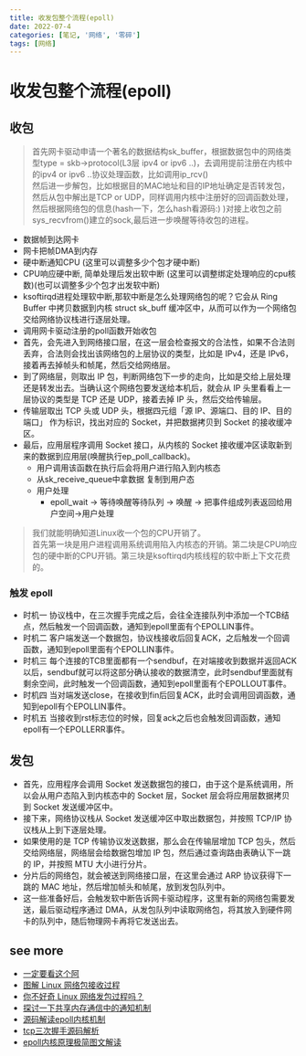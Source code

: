 ```yaml
---
title: 收发包整个流程(epoll)
date: 2022-07-4
categories: [笔记, '网络', '零碎']
tags: [网络]
---
```


# 收发包整个流程(epoll)

## 收包

> 首先网卡驱动申请一个著名的数据结构sk_buffer，根据数据包中的网络类型type = skb->protocol(L3层 ipv4 or ipv6 ..)，去调用提前注册在内核中的ipv4 or ipv6 ..协议处理函数，比如调用ip_rcv()<br>
> 然后进一步解包，比如根据目的MAC地址和目的IP地址确定是否转发包，然后从包中解出是TCP or UDP，同样调用内核中注册好的回调函数处理，<br>
> 然后根据网络包的信息(hash一下，怎么hash看源码:) )对接上收包之前sys_recvfrom()建立的sock,最后进一步唤醒等待收包的进程。

* 数据帧到达网卡
* 网卡把帧DMA到内存
* 硬中断通知CPU (这里可以调整多少个包才硬中断)
* CPU响应硬中断, 简单处理后发出软中断 (这里可以调整绑定处理响应的cpu核数)(也可以调整多少个包才出发软中断)
* ksoftirqd进程处理软中断,那软中断是怎么处理网络包的呢？它会从 Ring Buffer 中拷贝数据到内核 struct sk_buff 缓冲区中，从而可以作为一个网络包交给网络协议栈进行逐层处理。
* 调用网卡驱动注册的poll函数开始收包
* 首先，会先进入到网络接口层，在这一层会检查报文的合法性，如果不合法则丢弃，合法则会找出该网络包的上层协议的类型，比如是 IPv4，还是 IPv6，接着再去掉帧头和帧尾，然后交给网络层。
* 到了网络层，则取出 IP 包，判断网络包下一步的走向，比如是交给上层处理还是转发出去。当确认这个网络包要发送给本机后，就会从 IP 头里看看上一层协议的类型是 TCP 还是 UDP，接着去掉 IP 头，然后交给传输层。
* 传输层取出 TCP 头或 UDP 头，根据四元组「源 IP、源端口、目的 IP、目的端口」 作为标识，找出对应的 Socket，并把数据拷贝到 Socket 的接收缓冲区。
* 最后，应用层程序调用 Socket 接口，从内核的 Socket 接收缓冲区读取新到来的数据到应用层(唤醒执行ep_poll_callback)。
  * 用户调用该函数在执行后会将用户进行陷入到内核态
  * 从sk_receive_queue中拿数据 复制到用户态
  * 用户处理
    * epoll_wait -> 等待唤醒等待队列 -> 唤醒 -> 把事件组成列表返回给用户空间->用户处理


> 我们就能明确知道Linux收一个包的CPU开销了。 <br>
> 首先第一块是用户进程调用系统调用陷入内核态的开销。第二块是CPU响应包的硬中断的CPU开销。第三块是ksoftirqd内核线程的软中断上下文花费的。

### 触发 epoll
* 时机一 协议栈中，在三次握手完成之后，会往全连接队列中添加一个TCB结点，然后触发一个回调函数，通知到epoll里面有个EPOLLIN事件。
* 时机二 客户端发送一个数据包，协议栈接收后回复ACK，之后触发一个回调函数，通知到epoll里面有个EPOLLIN事件。
* 时机三 每个连接的TCB里面都有一个sendbuf，在对端接收到数据并返回ACK以后，sendbuf就可以将这部分确认接收的数据清空，此时sendbuf里面就有剩余空间，此时触发一个回调函数，通知到epoll里面有个EPOLLOUT事件。
* 时机四 当对端发送close，在接收到fin后回复ACK，此时会调用回调函数，通知到epoll有个EPOLLIN事件。
* 时机五 当接收到rst标志位的时候，回复ack之后也会触发回调函数，通知epoll有一个EPOLLERR事件。


## 发包
* 首先，应用程序会调用 Socket 发送数据包的接口，由于这个是系统调用，所以会从用户态陷入到内核态中的 Socket 层，Socket 层会将应用层数据拷贝到 Socket 发送缓冲区中。
* 接下来，网络协议栈从 Socket 发送缓冲区中取出数据包，并按照 TCP/IP 协议栈从上到下逐层处理。
* 如果使用的是 TCP 传输协议发送数据，那么会在传输层增加 TCP 包头，然后交给网络层，网络层会给数据包增加 IP 包，然后通过查询路由表确认下一跳的 IP，并按照 MTU 大小进行分片。
* 分片后的网络包，就会被送到网络接口层，在这里会通过 ARP 协议获得下一跳的 MAC 地址，然后增加帧头和帧尾，放到发包队列中。
* 这一些准备好后，会触发软中断告诉网卡驱动程序，这里有新的网络包需要发送，最后驱动程序通过 DMA，从发包队列中读取网络包，将其放入到硬件网卡的队列中，随后物理网卡再将它发送出去。

## see more
* [一定要看这个阿](https://blog.csdn.net/m0_37904728/article/details/134868771)
* [图解 Linux 网络包接收过程](https://www.ithome.com/0/645/789.htm)
* [你不好奇 Linux 网络发包过程吗？](https://xie.infoq.cn/article/6ba14b756c3019cc737ed48a6)
* [探讨一下共享内存通信中的通知机制](https://www.jianshu.com/p/d139b738bbe3)
* [源码解读epoll内核机制](http://gityuan.com/2019/01/06/linux-epoll/)
* [tcp三次握手源码解析](https://zhuanlan.zhihu.com/p/60744000)
* [epoll内核原理极简图文解读](https://zhuanlan.zhihu.com/p/454021287)
